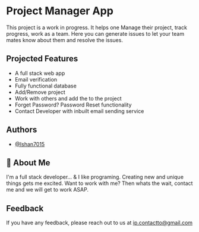 # Project Manager App

This project is a work in progress. It helps one Manage
their project, track progress, work as a team. Here you
can generate issues to let your team mates know about them
and resolve the issues.

## Projected Features

- A full stack web app
- Email verification
- Fully functional database
- Add/Remove project
- Work with others and add the to the project
- Forget Password? Password Reset functionality
- Contact Developer with inbuilt email sending service

## Authors

- [@Ishan7015](https://github.com/Ishan7015)

## 🚀 About Me

I'm a full stack developer... & I like programing. Creating new and
unique things gets me excited.
Want to work with me? Then whats the wait,
contact me and we will get to work ASAP.

## Feedback

If you have any feedback, please reach out to us at ip.contactto@gmail.com

